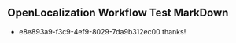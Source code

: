 ## OpenLocalization Workflow Test MarkDown
* e8e893a9-f3c9-4ef9-8029-7da9b312ec00 thanks!

<!--HONumber=Jul16_HO4-->


